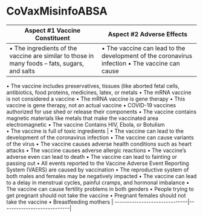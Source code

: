 # CoVaxMisinfoABSA
| Aspect #1 Vaccine Constituent | Aspect #2 Adverse Effects |
|-------------------------------|---------------------------|
| •	The ingredients of the vaccine are similar to those in many foods – fats, sugars, and salts | •	The vaccine can lead to the development of the coronavirus infection •	The vaccine can cause 
  •	The vaccine includes preservatives, tissues (like aborted fetal cells, antibiotics, food proteins, medicines, latex, or metals 
•	The mRNA vaccine is not considered a vaccine
•	The mRNA vaccine is gene therapy 
•	This vaccine is gene therapy, not an actual vaccine
•	COVID-19 vaccines authorized for use shed or release their components 
•	The vaccine contains magnetic materials like metals that make the vaccinated area electromagnetic 
•	The vaccine Contains HIV, Ebola, or Botulism  
•	The vaccine is full of toxic ingredients                     | •	The vaccine can lead to the development of the coronavirus infection •	The vaccine can cause variants of the virus 
                                  •	The vaccine causes adverse health conditions such as heart attacks
                                  •	The vaccine causes adverse allergic reactions
                                  •	The vaccine’s adverse even can lead to death
                                  •	The vaccine can lead to fainting or passing out
                                  •	All events reported to the Vaccine Adverse Event Reporting System (VAERS) are caused by vaccination
                                  •	The reproductive system of both males and females may be negatively impacted 
                                  •	The vaccine can lead to a delay in menstrual cycles, painful cramps, and hormonal imbalance 
                                  •	The vaccine can cause fertility problems in both genders
                                  •	People trying to get pregnant should not take the vaccine
                                  •	Pregnant females should not take the vaccine
                                  •	Breastfeeding mothers   |
------------------------------|----------------------------|
